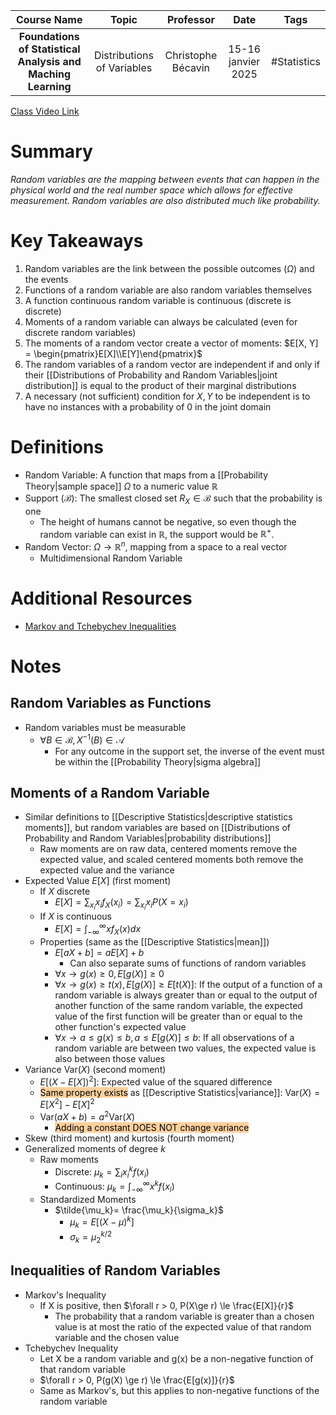 |                         Course Name                          |           Topic            |     Professor      |        Date        |    Tags     |
| :----------------------------------------------------------: | :------------------------: | :----------------: | :----------------: | :---------: |
| **Foundations of Statistical Analysis and Maching Learning** | Distributions of Variables | Christophe Bécavin | 15-16 janvier 2025 | #Statistics |

[Class Video Link](https://dstisas-my.sharepoint.com/personal/johnny_najjar_dsti_institute/_layouts/15/stream.aspx?id=%2Fpersonal%2Fjohnny%5Fnajjar%5Fdsti%5Finstitute%2FDocuments%2FRecordings%281%29%2FA24%20%2D%20Common%20Link%20%2D%20DS%2DDE%2DDA%2D20250116%5F095107%2DMeeting%20Recording%2Emp4&ga=1&referrer=StreamWebApp%2EWeb&referrerScenario=AddressBarCopied%2Eview%2E00f8464c%2D5165%2D473e%2Dba3a%2D6418387d76cf)

# Summary
*Random variables are the mapping between events that can happen in the physical world and the real number space which allows for effective measurement. Random variables are also distributed much like probability.*

# Key Takeaways
1. Random variables are the link between the possible outcomes ($\Omega$) and the events
2. Functions of a random variable are also random variables themselves
3. A function continuous random variable is continuous (discrete is discrete)
4. Moments of a random variable can always be calculated (even for discrete random variables)
5. The moments of a random vector create a vector of moments: $E[X, Y] = \begin{pmatrix}E[X]\\E[Y]\end{pmatrix}$
6. The random variables of a random vector are independent if and only if their [[Distributions of Probability and Random Variables|joint distribution]] is equal to the product of their marginal distributions
7. A necessary (not sufficient) condition for $X, Y$ to be independent is to have no instances with a probability of 0 in the joint domain

# Definitions
- Random Variable: A function that maps from a [[Probability Theory|sample space]] $\Omega$ to a numeric value $\mathbb R$
- Support $(\mathcal B)$: The smallest closed set $R_X \in \mathcal B$ such that the probability is one
	- The height of humans cannot be negative, so even though the random variable can exist in $\mathbb R$, the support would be $\mathbb R^+$.
- Random Vector: $\Omega \rightarrow \mathbb R^n$, mapping from a space to a real vector
	- Multidimensional Random Variable

# Additional Resources
- [Markov and Tchebychev Inequalities](https://www.probabilitycourse.com/chapter6/6_2_2_markov_chebyshev_inequalities.php)

# Notes
## Random Variables as Functions
- Random variables must be measurable
	- $\forall B \in \mathcal B, X^{-1}(B)\in \mathcal A$
		- For any outcome in the support set, the inverse of the event must be within the [[Probability Theory|sigma algebra]]

## Moments of a Random Variable
- Similar definitions to [[Descriptive Statistics|descriptive statistics moments]], but random variables are based on [[Distributions of Probability and Random Variables|probability distributions]]
	- Raw moments are on raw data, centered moments remove the expected value, and scaled centered moments both remove the expected value and the variance
- Expected Value $E[X]$ (first moment)
	- If $X$ discrete
		- $E[X] = \sum_{x_i} x_i f_X(x_i) = \sum_{x_i} x_i P(X=x_i)$
	- If $X$ is continuous
		- $E[X] = \int_{- \infty}^\infty xf_X(x)dx$
	- Properties (same as the [[Descriptive Statistics|mean]])
		- $E[aX + b] = aE[X] + b$
			- Can also separate sums of functions of random variables
		- $\forall x \rightarrow g(x) \ge 0, E[g(X)] \ge 0$
		- $\forall x \rightarrow g(x) \ge t(x), E[g(X)] \ge E[t(X)]$: If the output of a function of a random variable is always greater than or equal to the output of another function of the same random variable, the expected value of the first function will be greater than or equal to the other function's expected value
		- $\forall x \rightarrow a \le g(x) \le b, a \le E[g(X)] \le b$: If all observations of a random variable are between two values, the expected value is also between those values
- Variance $\mathrm {Var}(X)$ (second moment)
	- $E[(X - E[X])^2]$: Expected value of the squared difference
	- <mark style="background: #FFB86CA6;">Same property exists</mark> as [[Descriptive Statistics|variance]]: $\mathrm{Var}(X) = E[X^2] - E[X]^2$
	- $\mathrm{Var}(aX + b) = a^2\mathrm{Var}(X)$
		- <mark style="background: #FFB86CA6;">Adding a constant DOES NOT change variance</mark>
- Skew (third moment) and kurtosis (fourth moment)
- Generalized moments of degree $k$
	- Raw moments
		- Discrete: $\mu_k = \sum_ix_i^kf(x_i)$
		- Continuous: $\mu_k = \int_{- \infty}^\infty x^kf(x_i)$
	- Standardized Moments
		- $\tilde{\mu_k}= \frac{\mu_k}{\sigma_k}$
			- $\mu_k = E[(X - \mu)^k]$
			- $\sigma_k = \mu_2^{k/2}$

## Inequalities of Random Variables
- Markov's Inequality
	- If X is positive, then $\forall r > 0, P(X\ge r) \le \frac{E[X]}{r}$ 
		- The probability that a random variable is greater than a chosen value is at most the ratio of the expected value of that random variable and the chosen value
- Tchebychev Inequality
	- Let X be a random variable and g(x) be a non-negative function of that random variable
	- $\forall r > 0, P(g(X) \ge r) \le \frac{E[g(x)]}{r}$
	- Same as Markov's, but this applies to non-negative functions of the random variable